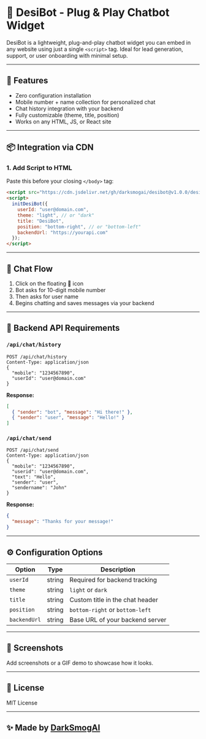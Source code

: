 # 🤖 DesiBot - Plug & Play Chatbot Widget

DesiBot is a lightweight, plug-and-play chatbot widget you can embed in any website using just a single `<script>` tag. Ideal for lead generation, support, or user onboarding with minimal setup.

---

## 🚀 Features
- Zero configuration installation
- Mobile number + name collection for personalized chat
- Chat history integration with your backend
- Fully customizable (theme, title, position)
- Works on any HTML, JS, or React site

---

## 📦 Integration via CDN

### 1. Add Script to HTML
Paste this before your closing `</body>` tag:

```html
<script src="https://cdn.jsdelivr.net/gh/darksmogai/desibot@v1.0.0/desibot.js"></script>
<script>
  initDesiBot({
    userId: "user@domain.com",
    theme: "light", // or "dark"
    title: "DesiBot",
    position: "bottom-right", // or "bottom-left"
    backendUrl: "https://yourapi.com"
  });
</script>
```

---

## 💬 Chat Flow
1. Click on the floating 💬 icon
2. Bot asks for 10-digit mobile number
3. Then asks for user name
4. Begins chatting and saves messages via your backend

---

## 🔌 Backend API Requirements

### `/api/chat/history`
```http
POST /api/chat/history
Content-Type: application/json
{
  "mobile": "1234567890",
  "userId": "user@domain.com"
}
```
**Response:**
```json
[
  { "sender": "bot", "message": "Hi there!" },
  { "sender": "user", "message": "Hello!" }
]
```

### `/api/chat/send`
```http
POST /api/chat/send
Content-Type: application/json
{
  "mobile": "1234567890",
  "userid": "user@domain.com",
  "text": "Hello",
  "sender": "user",
  "sendername": "John"
}
```
**Response:**
```json
{
  "message": "Thanks for your message!"
}
```

---

## ⚙️ Configuration Options
| Option       | Type     | Description                            |
|--------------|----------|----------------------------------------|
| `userId`     | string   | Required for backend tracking          |
| `theme`      | string   | `light` or `dark`                      |
| `title`      | string   | Custom title in the chat header        |
| `position`   | string   | `bottom-right` or `bottom-left`        |
| `backendUrl` | string   | Base URL of your backend server        |

---

## 📸 Screenshots
Add screenshots or a GIF demo to showcase how it looks.

---

## 📝 License
MIT License

---

## ✨ Made by [DarkSmogAI](https://github.com/darksmogai)

